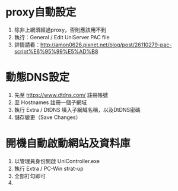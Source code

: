 # proxy自動設定
1. 除非上網須經過proxy，否則應該用不到
2. 執行：General / Edit UniServer PAC file
3. 詳情請看：http://amon0626.pixnet.net/blog/post/26110279-pac-script%E6%95%99%E5%AD%B8

# 動態DNS設定
1. 先至 https://www.dtdns.com/ 註冊帳號
2. 至 Hostnames 註冊一個子網域
3. 執行 Extra / DtDNS 填入子網域名稱，以及DtDNS密碼
4. 儲存變更（Save Changes）

# 開機自動啟動網站及資料庫
1. 以管理員身份開啟 UniController.exe
2. 執行 Extra / PC-Win strat-up
3. 全部打勾即可
4. 

#